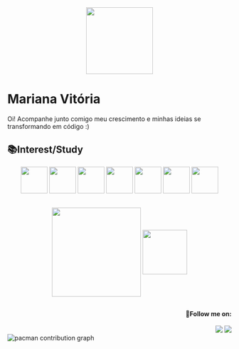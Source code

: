 <div align="center"> <img height="150px" src="https://64.media.tumblr.com/9f5abfbd728caf3c28efaef32e52ac6e/818874f94e0b7eaf-ce/s1280x1920/0e7d01eeb43d1f98624da20a663425c76db4744d.gifv"/></div>



# Mariana Vitória
<p>Oi! Acompanhe junto comigo meu crescimento e minhas ideias se transformando em código :)</p>

<h2> 📚Interest/Study </h2> 
<div align="center">
    <img height="60px" width="60px" src="https://cdn.jsdelivr.net/gh/devicons/devicon@latest/icons/html5/html5-original.svg" />
    <img height="60px" width="60px" src="https://cdn.jsdelivr.net/gh/devicons/devicon@latest/icons/css3/css3-original.svg" />
    <img height="60px" width="60px" src="https://cdn.jsdelivr.net/gh/devicons/devicon@latest/icons/python/python-original.svg" />
    <img height="60px" width="60px" src="https://cdn.jsdelivr.net/gh/devicons/devicon@latest/icons/django/django-plain.svg" />
    <img height="60px" width="60px" src="https://cdn.jsdelivr.net/gh/devicons/devicon@latest/icons/mysql/mysql-original.svg" />
    <img height="60px" width="60px" src="https://cdn.jsdelivr.net/gh/devicons/devicon@latest/icons/figma/figma-original.svg" />
    <img height="60px" width="60px" src="https://cdn.jsdelivr.net/gh/devicons/devicon@latest/icons/vscode/vscode-original.svg" />
                
    
          
</div>

##

<div align="center">
  <img  height=200 align="center" src="https://github-readme-stats.vercel.app/api?username=imariiana&show_icons=true&theme=maroongold&bg_color=440000&hide_border=true" />

<img height=100 align="center" src="https://github-readme-stats.vercel.app/api/top-langs?username=imariiana&theme=maroongold&layout=compact&card_width=120&bg_color=440000&hide_border=true" />

</div>


##

<div align="right">
  <h4>🌟Follow me on:</h4>
  <a href="https://www.instagram.com/im.mariiana_/"><img src="https://img.shields.io/badge/Instagram-E4405F?style=for-the-badge&logo=instagram&logoColor=white" target="_blank"></a>
  <a href="https://www.linkedin.com/in/mariana-vitória-921aa3332/"><img src="https://img.shields.io/badge/LinkedIn-0077B5?style=for-the-badge&logo=linkedin&logoColor=white"></a>
    
</div>


<picture>
  <source media="(prefers-color-scheme: dark)" srcset="https://raw.githubusercontent.com/imariiana /imariiana /output/pacman-contribution-graph-dark.svg">
  <source media="(prefers-color-scheme: light)" srcset="https://raw.githubusercontent.com/imariiana /imariiana /output/pacman-contribution-graph.svg">
  <img alt="pacman contribution graph" src="https://raw.githubusercontent.com/imariiana /imariiana /output/pacman-contribution-graph.svg">
</picture>

###


